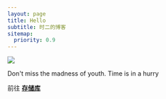 ```yaml
---
layout: page
title: Hello
subtitle: 时二的博客
sitemap:
  priority: 0.9
---
```


<img src="{{ '/assets/img/touxiang.jpg' | prepend: site.baseurl }}" id="about-img">

<div id="describe-text">
	<p> Don't miss the madness of youth. Time is in a hurry </p>
	<p> 前往 <strong> <a href="https://github.com/linger529/linger529.github.io"> 存储库</a> </strong></p>
</div>
